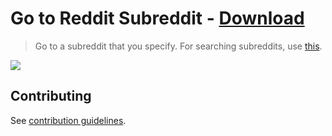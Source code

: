 # Go to Reddit Subreddit - [Download](https://github.com/nikitavoloboev/small-workflows/blob/master/goto-subreddit/Go%20to%20subreddit.alfredworkflow?raw=true)

> Go to a subreddit that you specify. For searching subreddits, use [this](https://github.com/deanishe/alfred-reddit).

![](https://i.imgur.com/alH0cWt.png)

## Contributing

See [contribution guidelines](../CONTRIBUTING.md).
